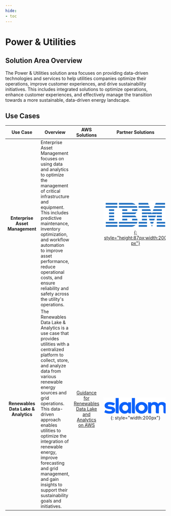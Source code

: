 ```yaml
---
hide:
- toc
---
```


# Power & Utilities

## Solution Area Overview
The Power & Utilities solution area focuses on providing data-driven technologies and services to help utilities companies optimize their operations, improve customer experiences, and drive sustainability initiatives. This includes integrated solutions to optimize operations, enhance customer experiences, and effectively manage the transition towards a more sustainable, data-driven energy landscape.
 
## Use Cases

| Use Case | Overview | AWS Solutions | <div style="width:200px">Partner Solutions</div> |
| :---: | --- | :---: | :---: |
| **Enterprise Asset Management** | Enterprise Asset Management focuses on using data and analytics to optimize the management of critical infrastructure and equipment. This includes predictive maintenance, inventory optimization, and workflow automation to improve asset performance, reduce operational costs, and ensure reliability and safety across the utility's operations. | | <div style="width:200px">[![ibm](./ibm-logo.png){: style="height:87px;width:200px"}](https://catalog.us-east-1.prod.workshops.aws/workshops/78554b88-0cd8-45a1-b9ee-2c1078aa6995/en-US)</div> |
| **Renewables Data Lake & Analytics** | The Renewables Data Lake & Analytics is a use case that provides utilities with a centralized platform to collect, store, and analyze data from various renewable energy sources and grid operations. This data-driven approach enables utilities to optimize the integration of renewable energy, improve forecasting and grid management, and gain insights to support their sustainability goals and initiatives. | [Guidance for Renewables Data Lake and Analytics on AWS](https://aws.amazon.com/solutions/guidance/renewables-data-lake-and-analytics-on-aws/?did=sl_card&trk=sl_card) | <div style="width:200px">![slalom](./slalom-logo.png){: style="width:200px"}</div> |


